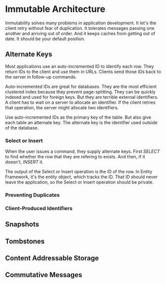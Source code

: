 # Immutable Architecture

Immutability solves many problems in application development.
It let's the client retry without fear of duplication.
It tolerates messages passing one another and arriving out of order.
And it keeps caches from getting out of date.
It should be your default position.

## Alternate Keys

Most applications use an auto-incremented ID to identify each row.
They return IDs to the client and use them in URLs.
Clients send those IDs back to the server in follow-up commands.

Auto-incremented IDs are great for databases.
They are the most efficient clustered index because they prevent page-splitting.
They can be quickly indexed and used for foreign keys.
But they are terrible external identifiers.
A client has to wait on a server to allocate an identifier.
If the client retries that operation, the server might allocate two identifiers.

Use auto-incremented IDs as the primary key of the table.
But also give each table an alternate key.
The alternate key is the identifier used outside of the database.

### Select or Insert

When the user issues a command, they supply alternate keys.
First *SELECT* to find whether the row that they are refering to exists.
And then, if it doesn't, *INSERT* it.

The output of the Select or Insert operation is the ID of the row.
In Entity Framework, it's the entity object, which tracks the ID.
That ID should never leave the application, so the Select or Insert operation should be private.

### Preventing Duplicates

### Client-Produced Identifiers

## Snapshots

## Tombstones

## Content Addressable Storage

## Commutative Messages
